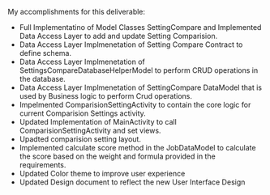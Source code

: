 My accomplishments for this deliverable:

- Full Implementatino of Model Classes SettingCompare and Implemented Data Access Layer to add and update Setting Comparision.  
- Data Access Layer Implmenetation of Setting Compare Contract to define schema.  
- Data Access Layer Implmenetation of SettingsCompareDatabaseHelperModel to perform CRUD operations in the database.  
- Data Access Layer Implmenetation of SettingCompare DataModel that is used by Business logic to perform Crud operations.  
- Impelmented ComparisionSettingActivity to contain the core logic for current Comparision Settings activity.  
- Updated Implementation of MainActivity to call ComparisionSettingActivity and set views.  
- Upadted comparision setting layout.  
- Implemented calculate score method in the JobDataModel to calculate the score based on the weight and formula provided in the requirements.  
- Updated Color theme to improve user experience
- Updated Design document to reflect the new User Interface Design
